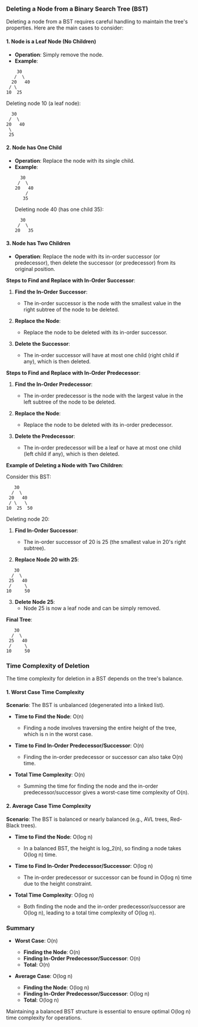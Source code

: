 ### Deleting a Node from a Binary Search Tree (BST)

Deleting a node from a BST requires careful handling to maintain the tree's properties. Here are the main cases to consider:

#### 1. **Node is a Leaf Node (No Children)**

- **Operation**: Simply remove the node.
- **Example**:
```plaintext
    30
   /  \
  20   40
 / \
10  25
```
  Deleting node 10 (a leaf node):
  ```plaintext
    30
   /  \
  20   40
   \
   25
  ```

#### 2. **Node has One Child**

- **Operation**: Replace the node with its single child.
- **Example**:
  ```plaintext
    30
   /  \
  20   40
      / 
     35
  ```
  Deleting node 40 (has one child 35):
  ```plaintext
    30
   /  \
  20   35
  ```

#### 3. **Node has Two Children**

- **Operation**: Replace the node with its in-order successor (or predecessor), then delete the successor (or predecessor) from its original position.

**Steps to Find and Replace with In-Order Successor**:
1. **Find the In-Order Successor**:
   - The in-order successor is the node with the smallest value in the right subtree of the node to be deleted.

2. **Replace the Node**:
   - Replace the node to be deleted with its in-order successor.

3. **Delete the Successor**:
   - The in-order successor will have at most one child (right child if any), which is then deleted.

**Steps to Find and Replace with In-Order Predecessor**:
1. **Find the In-Order Predecessor**:
   - The in-order predecessor is the node with the largest value in the left subtree of the node to be deleted.

2. **Replace the Node**:
   - Replace the node to be deleted with its in-order predecessor.

3. **Delete the Predecessor**:
   - The in-order predecessor will be a leaf or have at most one child (left child if any), which is then deleted.

**Example of Deleting a Node with Two Children**:

Consider this BST:
```plaintext
   30
  /  \
 20   40
 / \   \
10  25  50
```
Deleting node 20:
1. **Find In-Order Successor**:
   - The in-order successor of 20 is 25 (the smallest value in 20's right subtree).

2. **Replace Node 20 with 25**:
```plaintext
   30
  /  \
 25   40
 /     \
10     50
```

3. **Delete Node 25**:
   - Node 25 is now a leaf node and can be simply removed.

**Final Tree**:
```plaintext
   30
  /  \
 25   40
 /     \
10     50
```

### Time Complexity of Deletion

The time complexity for deletion in a BST depends on the tree's balance.

#### 1. **Worst Case Time Complexity**

**Scenario**: The BST is unbalanced (degenerated into a linked list).

- **Time to Find the Node**: O(n)
  - Finding a node involves traversing the entire height of the tree, which is n in the worst case.

- **Time to Find In-Order Predecessor/Successor**: O(n)
  - Finding the in-order predecessor or successor can also take O(n) time.

- **Total Time Complexity**: O(n)
  - Summing the time for finding the node and the in-order predecessor/successor gives a worst-case time complexity of O(n).

#### 2. **Average Case Time Complexity**

**Scenario**: The BST is balanced or nearly balanced (e.g., AVL trees, Red-Black trees).

- **Time to Find the Node**: O(log n)
  - In a balanced BST, the height is log_2(n), so finding a node takes O(log n) time.

- **Time to Find In-Order Predecessor/Successor**: O(log n)
  - The in-order predecessor or successor can be found in O(log n) time due to the height constraint.

- **Total Time Complexity**: O(log n)
  - Both finding the node and the in-order predecessor/successor are O(log n), leading to a total time complexity of O(log n).

### Summary

- **Worst Case**: O(n)
  - **Finding the Node**: O(n)
  - **Finding In-Order Predecessor/Successor**: O(n)
  - **Total**: O(n)

- **Average Case**: O(log n)
  - **Finding the Node**: O(log n)
  - **Finding In-Order Predecessor/Successor**: O(log n)
  - **Total**: O(log n)

Maintaining a balanced BST structure is essential to ensure optimal O(log n) time complexity for operations.
